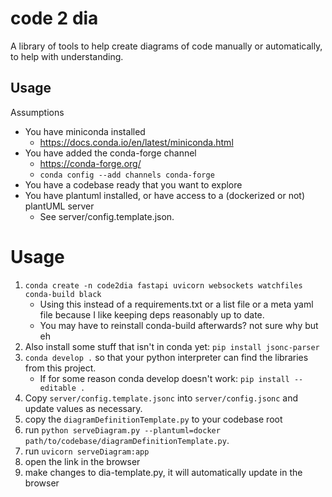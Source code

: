 # code 2 dia
A library of tools to help create diagrams of code manually or automatically, to help with understanding.

## Usage
Assumptions
- You have miniconda installed
    - https://docs.conda.io/en/latest/miniconda.html
- You have added the conda-forge channel
    - https://conda-forge.org/
    - `conda config --add channels conda-forge`
- You have a codebase ready that you want to explore
- You have plantuml installed, or have access to a (dockerized or not) plantUML server
    - See server/config.template.json.
# Usage
1. `conda create -n code2dia fastapi uvicorn websockets watchfiles conda-build black`
    - Using this instead of a requirements.txt or a list file or a meta yaml file because I like keeping deps reasonably up to date. 
    - You may have to reinstall conda-build afterwards? not sure why but eh
2. Also install some stuff that isn't in conda yet: `pip install jsonc-parser`
2. `conda develop .` so that your python interpreter can find the libraries from this project.
    - If for some reason conda develop doesn't work: `pip install --editable .`
3. Copy `server/config.template.jsonc` into `server/config.jsonc` and update values as necessary.
3. copy the `diagramDefinitionTemplate.py` to your codebase root
4. run `python serveDiagram.py --plantuml=docker path/to/codebase/diagramDefinitionTemplate.py`.
5. run `uvicorn serveDiagram:app`
6. open the link in the browser
7. make changes to dia-template.py, it will automatically update in the browser


